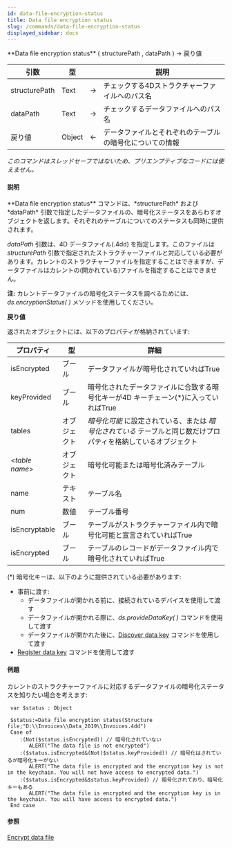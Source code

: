 ```yaml
---
id: data-file-encryption-status
title: Data file encryption status
slug: /commands/data-file-encryption-status
displayed_sidebar: docs
---
```


<!--REF #_command_.Data file encryption status.Syntax-->**Data file encryption status** ( structurePath , dataPath ) -> 戻り値<!-- END REF-->
<!--REF #_command_.Data file encryption status.Params-->
| 引数 | 型 |  | 説明 |
| --- | --- | --- | --- |
| structurePath | Text | &#8594;  | チェックする4Dストラクチャーファイルへのパス名 |
| dataPath | Text | &#8594;  | チェックするデータファイルへのパス名 |
| 戻り値 | Object | &#8592; | データファイルとそれぞれのテーブルの暗号化についての情報 |

<!-- END REF-->

*このコマンドはスレッドセーフではないため、プリエンプティブなコードには使えません。*


#### 説明 

<!--REF #_command_.Data file encryption status.Summary-->**Data file encryption status** コマンドは、*structurePath* および *dataPath* 引数で指定したデータファイルの、暗号化ステータスをあらわすオブジェクトを返します。<!-- END REF-->それぞれのテーブルについてのステータスも同時に提供されます。

*dataPath* 引数は、4D データファイル(.4dd) を指定します。このファイルは*structurePath* 引数で指定されたストラクチャーファイルと対応している必要があります。カレントのストラクチャーファイルを指定することはできますが、データファイルはカレントの(開かれている)ファイルを指定することはできません。

**注:** カレントデータファイルの暗号化ステータスを調べるためには、*ds.encryptionStatus( )* メソッドを使用してください。

**戻り値**

返されたオブジェクトには、以下のプロパティが格納されています:

| **プロパティ**       | **型**  | **詳細**                                                       |
| --------------- | ------ | ------------------------------------------------------------ |
| isEncrypted     | ブール    | データファイルが暗号化されていればTrue                                        |
| keyProvided     | ブール    | 暗号化されたデータファイルに合致する暗号化キーが4D キーチェーン(\*)に入っていればTrue             |
| tables          | オブジェクト | *暗号化可能* に設定されている、または *暗号化されている* テーブルと同じ数だけプロパティを格納しているオブジェクト |
| <*table name*\> | オブジェクト | 暗号化可能または暗号化済みテーブル                                            |
| name            | テキスト   | テーブル名                                                        |
| num             | 数値     | テーブル番号                                                       |
| isEncryptable   | ブール    | テーブルがストラクチャーファイル内で暗号化可能と宣言されていればTrue                         |
| isEncrypted     | ブール    | テーブルのレコードがデータファイル内で暗号化されていればTrue                             |

(\*) 暗号化キーは、以下のように提供されている必要があります:

* 事前に渡す:  
   * データファイルが開かれる前に、接続されているデバイスを使用して渡す  
   * データファイルが開かれる際に、*ds.provideDataKey( )* コマンドを使用して渡す  
   * データファイルが開かれた後に、[Discover data key](discover-data-key.md) コマンドを使用して渡す
* [Register data key](register-data-key.md) コマンドを使用して渡す

#### 例題 

カレントのストラクチャーファイルに対応するデータファイルの暗号化ステータスを知りたい場合を考えます:

```4d
 var $status : Object
 
 $status:=Data file encryption status(Structure file;"D:\\Invoices\\Data_2019\\Invoices.4dd")
 Case of
    :(Not($status.isEncrypted)) // 暗号化されていない
       ALERT("The data file is not encrypted")
    :($status.isEncrypted&(Not($status.keyProvided)) // 暗号化はされているが暗号化キーがない
       ALERT("The data file is encrypted and the encryption key is not in the keychain. You will not have access to encrypted data.")
    :($status.isEncrypted&$status.keyProvided) // 暗号化されており、暗号化キーもある
       ALERT("The data file is encrypted and the encryption key is in the keychain. You will have access to encrypted data.")
 End case
```

#### 参照 

  
[Encrypt data file](encrypt-data-file.md)  